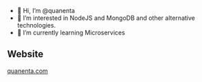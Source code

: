 - 👋 Hi, I’m @quanenta
- 👀 I’m interested in NodeJS and MongoDB and other alternative technologies.
- 🌱 I’m currently learning Microservices

## Website
[quanenta.com](https://www.quanenta.com/)
<!---
quanenta/quanenta is a ✨ special ✨ repository because its `README.md` (this file) appears on your GitHub profile.
You can click the Preview link to take a look at your changes.
--->

